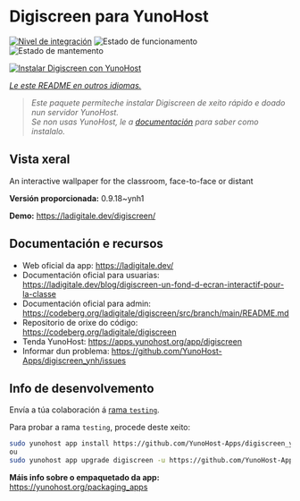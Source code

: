 <!--
NOTA: Este README foi creado automáticamente por <https://github.com/YunoHost/apps/tree/master/tools/readme_generator>
NON debe editarse manualmente.
-->

# Digiscreen para YunoHost

[![Nivel de integración](https://dash.yunohost.org/integration/digiscreen.svg)](https://dash.yunohost.org/appci/app/digiscreen) ![Estado de funcionamento](https://ci-apps.yunohost.org/ci/badges/digiscreen.status.svg) ![Estado de mantemento](https://ci-apps.yunohost.org/ci/badges/digiscreen.maintain.svg)

[![Instalar Digiscreen con YunoHost](https://install-app.yunohost.org/install-with-yunohost.svg)](https://install-app.yunohost.org/?app=digiscreen)

*[Le este README en outros idiomas.](./ALL_README.md)*

> *Este paquete permíteche instalar Digiscreen de xeito rápido e doado nun servidor YunoHost.*  
> *Se non usas YunoHost, le a [documentación](https://yunohost.org/install) para saber como instalalo.*

## Vista xeral

An interactive wallpaper for the classroom, face-to-face or distant


**Versión proporcionada:** 0.9.18~ynh1

**Demo:** <https://ladigitale.dev/digiscreen/>
## Documentación e recursos

- Web oficial da app: <https://ladigitale.dev/>
- Documentación oficial para usuarias: <https://ladigitale.dev/blog/digiscreen-un-fond-d-ecran-interactif-pour-la-classe>
- Documentación oficial para admin: <https://codeberg.org/ladigitale/digiscreen/src/branch/main/README.md>
- Repositorio de orixe do código: <https://codeberg.org/ladigitale/digiscreen>
- Tenda YunoHost: <https://apps.yunohost.org/app/digiscreen>
- Informar dun problema: <https://github.com/YunoHost-Apps/digiscreen_ynh/issues>

## Info de desenvolvemento

Envía a túa colaboración á [rama `testing`](https://github.com/YunoHost-Apps/digiscreen_ynh/tree/testing).

Para probar a rama `testing`, procede deste xeito:

```bash
sudo yunohost app install https://github.com/YunoHost-Apps/digiscreen_ynh/tree/testing --debug
ou
sudo yunohost app upgrade digiscreen -u https://github.com/YunoHost-Apps/digiscreen_ynh/tree/testing --debug
```

**Máis info sobre o empaquetado da app:** <https://yunohost.org/packaging_apps>
